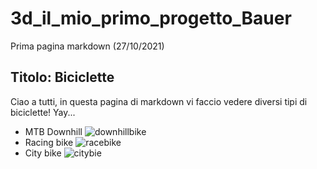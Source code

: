 # 3d_il_mio_primo_progetto_Bauer
Prima pagina markdown (27/10/2021)
## Titolo: Biciclette
Ciao a tutti, in questa pagina di markdown vi faccio vedere diversi tipi di biciclette! Yay...
* MTB Downhill
![downhillbike](https://user-images.githubusercontent.com/92849422/139023273-e419fb5c-5352-463b-865d-39b76e4160ef.jpg)
* Racing bike
![racebike](https://user-images.githubusercontent.com/92849422/139023319-315ac9c7-bc9b-44cd-af97-0efc8660683d.jpg)
* City bike
![citybie](https://user-images.githubusercontent.com/92849422/139023339-6b1fef7b-b1fb-4a07-9e73-29b09977df7f.jpg)
